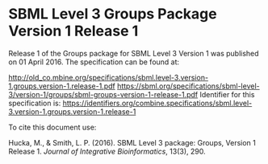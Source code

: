 # SBML Level 3 Groups Package Version 1 Release 1
Release 1 of the Groups package for SBML Level 3 Version 1 was published on 01 April 2016. The specification can be found at:

http://old_co.mbine.org/specifications/sbml.level-3.version-1.groups.version-1.release-1.pdf
https://sbml.org/specifications/sbml-level-3/version-1/groups/sbml-groups-version-1-release-1.pdf
Identifier for this specification is: https://identifiers.org/combine.specifications/sbml.level-3.version-1.groups.version-1.release-1

To cite this document use:

Hucka, M., & Smith, L. P. (2016). SBML Level 3 package: Groups, Version 1 Release 1. _Journal of Integrative Bioinformatics_, 13(3), 290.